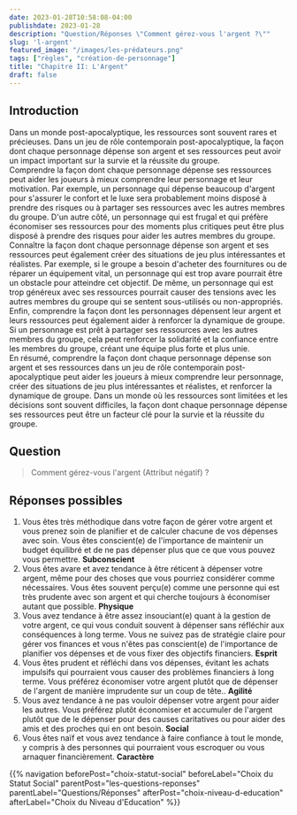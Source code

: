 ```yaml
---
date: 2023-01-28T10:58:08-04:00
publishdate: 2023-01-28
description: "Question/Réponses \"Comment gérez-vous l'argent ?\""
slug: 'l-argent'
featured_image: "/images/les-prédateurs.png"
tags: ["règles", "création-de-personnage"]
title: "Chapitre II: L'Argent"
draft: false
---
```


## Introduction
Dans un monde post-apocalyptique, les ressources sont souvent rares et précieuses. Dans un jeu de rôle contemporain post-apocalyptique, la façon dont chaque personnage dépense son argent et ses ressources peut avoir un impact important sur la survie et la réussite du groupe.  
Comprendre la façon dont chaque personnage dépense ses ressources peut aider les joueurs à mieux comprendre leur personnage et leur motivation. Par exemple, un personnage qui dépense beaucoup d'argent pour s'assurer le confort et le luxe sera probablement moins disposé à prendre des risques ou à partager ses ressources avec les autres membres du groupe. D'un autre côté, un personnage qui est frugal et qui préfère économiser ses ressources pour des moments plus critiques peut être plus disposé à prendre des risques pour aider les autres membres du groupe.  
Connaître la façon dont chaque personnage dépense son argent et ses ressources peut également créer des situations de jeu plus intéressantes et réalistes. Par exemple, si le groupe a besoin d'acheter des fournitures ou de réparer un équipement vital, un personnage qui est trop avare pourrait être un obstacle pour atteindre cet objectif. De même, un personnage qui est trop généreux avec ses ressources pourrait causer des tensions avec les autres membres du groupe qui se sentent sous-utilisés ou non-appropriés.  
Enfin, comprendre la façon dont les personnages dépensent leur argent et leurs ressources peut également aider à renforcer la dynamique de groupe. Si un personnage est prêt à partager ses ressources avec les autres membres du groupe, cela peut renforcer la solidarité et la confiance entre les membres du groupe, créant une équipe plus forte et plus unie.  
En résumé, comprendre la façon dont chaque personnage dépense son argent et ses ressources dans un jeu de rôle contemporain post-apocalyptique peut aider les joueurs à mieux comprendre leur personnage, créer des situations de jeu plus intéressantes et réalistes, et renforcer la dynamique de groupe. Dans un monde où les ressources sont limitées et les décisions sont souvent difficiles, la façon dont chaque personnage dépense ses ressources peut être un facteur clé pour la survie et la réussite du groupe.  

## Question
> Comment gérez-vous l'argent (Attribut négatif) ?

## Réponses possibles
1) Vous êtes très méthodique dans votre façon de gérer votre argent et vous prenez soin de planifier et de calculer chacune de vos dépenses avec soin. Vous êtes conscient(e) de l'importance de maintenir un budget équilibré et de ne pas dépenser plus que ce que vous pouvez vous permettre. **Subconscient**
1) Vous êtes avare et avez tendance à être réticent à dépenser votre argent, même pour des choses que vous pourriez considérer comme nécessaires. Vous êtes souvent perçu(e) comme une personne qui est très prudente avec son argent et qui cherche toujours à économiser autant que possible. **Physique**
2) Vous avez tendance à être assez insouciant(e) quant à la gestion de votre argent, ce qui vous conduit souvent à dépenser sans réfléchir aux conséquences à long terme. Vous ne suivez pas de stratégie claire pour gérer vos finances et vous n'êtes pas conscient(e) de l'importance de planifier vos dépenses et de vous fixer des objectifs financiers. **Esprit**
3) Vous êtes prudent et réfléchi dans vos dépenses, évitant les achats impulsifs qui pourraient vous causer des problèmes financiers à long terme. Vous préférez économiser votre argent plutôt que de dépenser de l'argent de manière imprudente sur un coup de tête.. **Agilité**
4) Vous avez tendance à ne pas vouloir dépenser votre argent pour aider les autres. Vous préférez plutôt économiser et accumuler de l'argent plutôt que de le dépenser pour des causes caritatives ou pour aider des amis et des proches qui en ont besoin. **Social**
5) Vous êtes naïf et vous avez tendance à faire confiance à tout le monde, y compris à des personnes qui pourraient vous escroquer ou vous arnaquer financièrement. **Caractère**

{{% navigation beforePost="choix-statut-social" beforeLabel="Choix du Statut Social" parentPost="les-questions-reponses" parentLabel="Questions/Réponses" afterPost="choix-niveau-d-education" afterLabel="Choix du Niveau d'Education" %}}